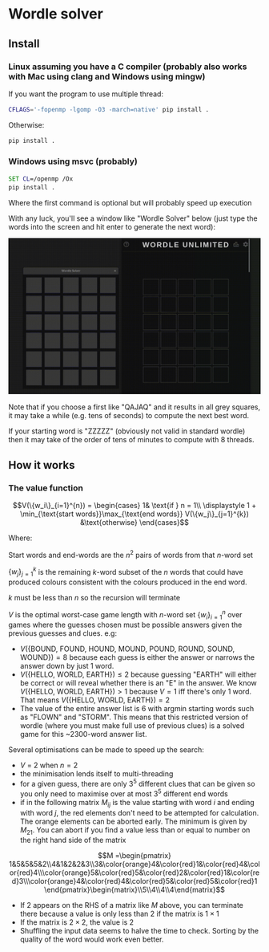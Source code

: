 # Wordle solver

## Install
### Linux assuming you have a C compiler (probably also works with Mac using clang and Windows using mingw)
If you want the program to use multiple thread:
```bash
CFLAGS='-fopenmp -lgomp -O3 -march=native' pip install .
```
Otherwise:
```bash
pip install .
```

### Windows using msvc (probably)
```cmd
SET CL=/openmp /Ox
pip install .
```
Where the first command is optional but will probably speed up execution

With any luck, you'll see a window like "Wordle Solver"  below (just type the words into the screen and hit enter to generate the next word):

![solution.gif](solution.gif)

Note that if you choose a first like "QAJAQ" and it results in all grey squares, it may take a while (e.g. tens of seconds) to compute the next best word.

If your starting word is "ZZZZZ" (obviously not valid in standard wordle) then it may take of the order of tens of minutes to compute with 8 threads.
## How it works
### The value function
```math
V(\{w_i\}_{i=1}^{n}) = \begin{cases}
1& \text{if } n = 1\\
\displaystyle 1 + \min_{\text{start words}}\max_{\text{end words}} V(\{w_j\}_{j=1}^{k}) &\text{otherwise}
\end{cases}
```
Where:

Start words and end-words are the $n^2$ pairs of words from that $n$-word set

$\{w_j\}_{j=1}^{k}$ is the remaining $k$-word subset of the $n$ words that could have produced colours consistent with the colours produced in the end word.

$k$ must be less than $n$ so the recursion will terminate

$V$ is the optimal worst-case game length with $n$-word set $\{w_i\}_{i=1}^{n}$ over games where the guesses chosen must be possible answers given the previous guesses and clues. e.g:
- $V(\{\text{BOUND, FOUND, HOUND, MOUND, POUND, ROUND, SOUND, WOUND}\}) = 8$ because each guess is either the answer or narrows the answer down by just 1 word.
- $V(\text{\{HELLO, WORLD, EARTH\}}) \leq 2$ because guessing "EARTH" will either be correct or will reveal whether there is an "E" in the answer. We know $V(\text{\{HELLO, WORLD, EARTH\}}) > 1$ because $V = 1$ iff there's only 1 word. That means $V(\text{\{HELLO, WORLD, EARTH\}}) = 2$
- The value of the entire answer list is 6 with argmin starting words such as "FLOWN" and "STORM". This means that this restricted version of wordle (where you must make full use of previous clues) is a solved game for this ~2300-word answer list.


Several optimisations can be made to speed up the search:
- $V$ = 2 when $n=2$ 
- the minimisation lends itself to multi-threading
- for a given guess, there are only $3^5$ different clues that can be given so you only need to maximise over at most $3^5$ different end words
- if in the following matrix $M_{ij}$ is the value starting with word $i$ and ending with word $j$, the red elements don't need to be attempted for calculation. The orange elements can be aborted early. The minimum is given by $M_{21}$. You can abort if you find a value less than or equal to number on the right hand side of the matrix
```math
M =\begin{pmatrix}
1&5&5&5&2\\4&1&2&2&3\\3&\color{orange}4&\color{red}1&\color{red}4&\color{red}4\\\color{orange}5&\color{red}5&\color{red}2&\color{red}1&\color{red}3\\\color{orange}4&\color{red}4&\color{red}5&\color{red}5&\color{red}1
\end{pmatrix}\begin{matrix}\\5\\4\\4\\4\end{matrix}
```
- If 2 appears on the RHS of a matrix like $M$ above, you can terminate there because a value is only less than 2 if the matrix is $1 \times 1$
- If the matrix is $2 \times 2$, the value is 2
- Shuffling the input data seems to halve the time to check. Sorting by the quality of the word would work even better.
